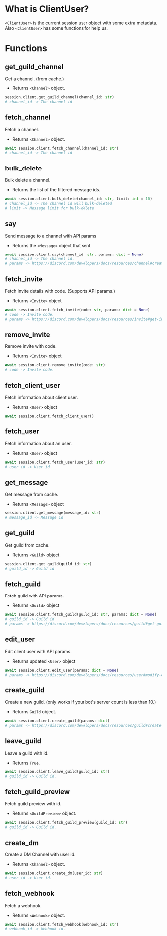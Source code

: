 # What is ClientUser?

`<ClientUser>` is the current session user object with some extra metadata. Also `<ClientUser>` has some functions for help us.

# Functions

## get_guild_channel

Get a channel. (from cache.)

- Returns `<Channel>` object.

```py
session.client.get_guild_channel(channel_id: str)
# channel_id -> The channel id
```

## fetch_channel

Fetch a channel.

- Returns `<Channel>` object.

```py
await session.client.fetch_channel(channel_id: str)
# channel_id -> The channel id
```

## bulk_delete

Bulk delete a channel.

- Returns the list of the filtered message ids.

```py
await session.client.bulk_delete(channel_id: str, limit: int = 10)
# channel_id -> The channel id will bulk-deleted
# limit -> Message limit for bulk-delete
```

## say

Send message to a channel with API params

- Returns the `<Message>` object that sent

```py
await session.client.say(channel_id: str, params: dict = None)
# channel_id -> The channel id.
# params -> https://discord.com/developers/docs/resources/channel#create-message-jsonform-params
```

## fetch_invite

Fetch invite details with code. (Supports API params.)

- Returns `<Invite>` object

```py
await session.client.fetch_invite(code: str, params: dict = None)
# code -> Invite code.
# params -> https://discord.com/developers/docs/resources/invite#get-invite-query-string-params
```

## remove_invite

Remove invite with code.

- Returns `<Invite>` object

```py
await session.client.remove_invite(code: str)
# code -> Invite code.
```

## fetch_client_user

Fetch information about client user.

- Returns `<User>` object

```py
await session.client.fetch_client_user()
```

## fetch_user

Fetch information about an user.

- Returns `<User>` object

```py
await session.client.fetch_user(user_id: str)
# user_id -> User id
```

## get_message

Get message from cache.

- Returns `<Message>` object

```py
session.client.get_message(message_id: str)
# message_id -> Message id
```

## get_guild

Get guild from cache.

- Returns `<Guild>` object

```py
session.client.get_guild(guild_id: str)
# guild_id -> Guild id
```

## fetch_guild

Fetch guild with API params.

- Returns `<Guild>` object

```py
await session.client.fetch_guild(guild_id: str, params: dict = None)
# guild_id -> Guild id
# params -> https://discord.com/developers/docs/resources/guild#get-guild-query-string-params
```

## edit_user

Edit client user with API params.

- Returns updated `<User>` object

```py
await session.client.edit_user(params: dict = None)
# params -> https://discord.com/developers/docs/resources/user#modify-current-user-json-params
```

## create_guild

Create a new guild. (only works if your bot's server count is less than 10.)

- Returns `Guild` object.

```py
await session.client.create_guild(params: dict)
# params -> https://discord.com/developers/docs/resources/guild#create-guild-json-params
```

## leave_guild

Leave a guild with id.

- Returns `True`.

```py
await session.client.leave_guild(guild_id: str)
# guild_id -> Guild id.
```

## fetch_guild_preview

Fetch guild preview with id.

- Returns `<GuildPreview>` object.

```py
await session.client.fetch_guild_preview(guild_id: str)
# guild_id -> Guild id.
```

## create_dm

Create a DM Channel with user id.

- Returns `<Channel>` object.

```py
await session.client.create_dm(user_id: str)
# user_id -> User id.
```

## fetch_webhook

Fetch a webhook.

- Returns `<Webhook>` object.

```py
await session.client.fetch_webhook(webhook_id: str)
# webhook_id -> Webhook id.
```
